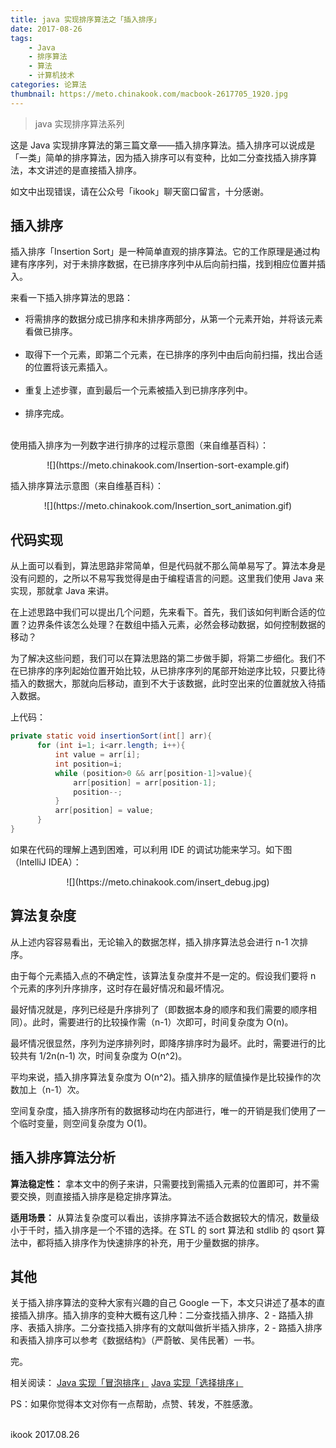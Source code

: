 ```yaml
---
title: java 实现排序算法之「插入排序」
date: 2017-08-26
tags:
    - Java
    - 排序算法
    - 算法
    - 计算机技术
categories: 论算法
thumbnail: https://meto.chinakook.com/macbook-2617705_1920.jpg
---
```


> java 实现排序算法系列

<!--more-->

这是 Java 实现排序算法的第三篇文章——插入排序算法。插入排序可以说成是「一类」简单的排序算法，因为插入排序可以有变种，比如二分查找插入排序算法，本文讲述的是直接插入排序。

如文中出现错误，请在公众号「ikook」聊天窗口留言，十分感谢。

## 插入排序

插入排序「Insertion Sort」是一种简单直观的排序算法。它的工作原理是通过构建有序序列，对于未排序数据，在已排序序列中从后向前扫描，找到相应位置并插入。

来看一下插入排序算法的思路：<br/>
- 将需排序的数据分成已排序和未排序两部分，从第一个元素开始，并将该元素看做已排序。<br/><br/>
- 取得下一个元素，即第二个元素，在已排序的序列中由后向前扫描，找出合适的位置将该元素插入。<br/><br/>
- 重复上述步骤，直到最后一个元素被插入到已排序序列中。<br/><br/>
- 排序完成。<br/><br/>

使用插入排序为一列数字进行排序的过程示意图（来自维基百科）：

<center>
![](https://meto.chinakook.com/Insertion-sort-example.gif)</center>

插入排序算法示意图（来自维基百科）：

<center>
![](https://meto.chinakook.com/Insertion_sort_animation.gif)</center>

## 代码实现

从上面可以看到，算法思路非常简单，但是代码就不那么简单易写了。算法本身是没有问题的，之所以不易写我觉得是由于编程语言的问题。这里我们使用 Java 来实现，那就拿 Java 来讲。

在上述思路中我们可以提出几个问题，先来看下。首先，我们该如何判断合适的位置？边界条件该怎么处理？在数组中插入元素，必然会移动数据，如何控制数据的移动？

为了解决这些问题，我们可以在算法思路的第二步做手脚，将第二步细化。我们不在已排序的序列起始位置开始比较，从已排序序列的尾部开始逆序比较，只要比待插入的数据大，那就向后移动，直到不大于该数据，此时空出来的位置就放入待插入数据。

上代码：

```java
private static void insertionSort(int[] arr){
      for (int i=1; i<arr.length; i++){
          int value = arr[i];
          int position=i;
          while (position>0 && arr[position-1]>value){
              arr[position] = arr[position-1];
              position--;
          }
          arr[position] = value;
      }
}
```

如果在代码的理解上遇到困难，可以利用 IDE 的调试功能来学习。如下图（IntelliJ IDEA）：

<center>
![](https://meto.chinakook.com/insert_debug.jpg)</center>

## 算法复杂度

从上述内容容易看出，无论输入的数据怎样，插入排序算法总会进行 n-1 次排序。

由于每个元素插入点的不确定性，该算法复杂度并不是一定的。假设我们要将 n 个元素的序列升序排序，这时存在最好情况和最坏情况。

最好情况就是，序列已经是升序排列了（即数据本身的顺序和我们需要的顺序相同）。此时，需要进行的比较操作需（n-1）次即可，时间复杂度为 O(n)。

最坏情况很显然，序列为逆序排列时，即降序排序时为最坏。此时，需要进行的比较共有 1/2n(n-1) 次，时间复杂度为 O(n^2)。

平均来说，插入排序算法复杂度为 O(n^2)。插入排序的赋值操作是比较操作的次数加上（n-1）次。

空间复杂度，插入排序所有的数据移动均在内部进行，唯一的开销是我们使用了一个临时变量，则空间复杂度为 O(1)。

## 插入排序算法分析

**算法稳定性：**
拿本文中的例子来讲，只需要找到需插入元素的位置即可，并不需要交换，则直接插入排序是稳定排序算法。

**适用场景：**
从算法复杂度可以看出，该排序算法不适合数据较大的情况，数量级小于千时，插入排序是一个不错的选择。在 STL 的 sort 算法和 stdlib 的 qsort 算法中，都将插入排序作为快速排序的补充，用于少量数据的排序。

## 其他

关于插入排序算法的变种大家有兴趣的自己 Google 一下，本文只讲述了基本的直接插入排序。插入排序的变种大概有这几种：二分查找插入排序、2 - 路插入排序、表插入排序。二分查找插入排序有的文献叫做折半插入排序，2 - 路插入排序和表插入排序可以参考《数据结构》（严蔚敏、吴伟民著）一书。

完。

相关阅读：
[Java 实现「冒泡排序」](http://ikookblog.com/2017/03/09/java_sort_algorithm_series1/)
[Java 实现「选择排序」](http://ikookblog.com/2017/08/11/java_sort_algorithm_series2/)

PS：如果你觉得本文对你有一点帮助，点赞、转发，不胜感激。

<br>ikook
2017.08.26
